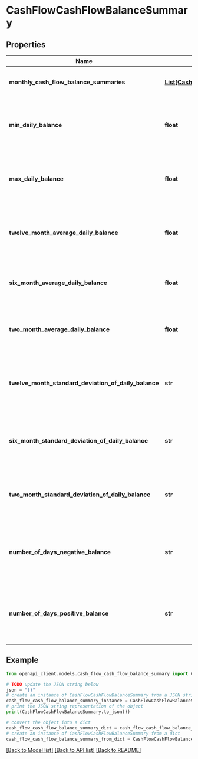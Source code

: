 # CashFlowCashFlowBalanceSummary


## Properties

Name | Type | Description | Notes
------------ | ------------- | ------------- | -------------
**monthly_cash_flow_balance_summaries** | [**List[CashFlowMonthlyCashFlowBalanceSummaries]**](CashFlowMonthlyCashFlowBalanceSummaries.md) | List of attributes for each month | 
**min_daily_balance** | **float** | Min Daily Balance across entire transaction history  for all accounts | 
**max_daily_balance** | **float** | Max Daily Balance across entire transaction history for all accounts | 
**twelve_month_average_daily_balance** | **float** | Average Daily Balance across twelve months for all accounts | 
**six_month_average_daily_balance** | **float** | Average Daily Balance across six months for all accounts | 
**two_month_average_daily_balance** | **float** | Average Daily Balance across two months for all accounts | 
**twelve_month_standard_deviation_of_daily_balance** | **str** | Standard Deviation of Daily Balance across twelve months for all accounts | 
**six_month_standard_deviation_of_daily_balance** | **str** | Standard Deviation of Daily Balance across six months for all accounts | [optional] 
**two_month_standard_deviation_of_daily_balance** | **str** | Standard Deviation of Daily Balance across two months for all accounts | 
**number_of_days_negative_balance** | **str** | Number of Days Negative Balance over entire transaction history for all accounts | 
**number_of_days_positive_balance** | **str** | Number of Days Positive Balance over entire transaction history for all accounts | 

## Example

```python
from openapi_client.models.cash_flow_cash_flow_balance_summary import CashFlowCashFlowBalanceSummary

# TODO update the JSON string below
json = "{}"
# create an instance of CashFlowCashFlowBalanceSummary from a JSON string
cash_flow_cash_flow_balance_summary_instance = CashFlowCashFlowBalanceSummary.from_json(json)
# print the JSON string representation of the object
print(CashFlowCashFlowBalanceSummary.to_json())

# convert the object into a dict
cash_flow_cash_flow_balance_summary_dict = cash_flow_cash_flow_balance_summary_instance.to_dict()
# create an instance of CashFlowCashFlowBalanceSummary from a dict
cash_flow_cash_flow_balance_summary_from_dict = CashFlowCashFlowBalanceSummary.from_dict(cash_flow_cash_flow_balance_summary_dict)
```
[[Back to Model list]](../README.md#documentation-for-models) [[Back to API list]](../README.md#documentation-for-api-endpoints) [[Back to README]](../README.md)


